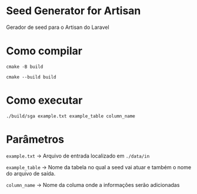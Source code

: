 # Seed Generator for Artisan
Gerador de seed para o Artisan do Laravel

# Como compilar
```
cmake -B build
```
```
cmake --build build
```

# Como executar
```
./build/sga example.txt example_table column_name
```

# Parâmetros 
`example.txt` -> Arquivo de entrada localizado em `./data/in`

`example_table` -> Nome da tabela no qual a seed vai atuar e também o nome do arquivo de saída.

`column_name` -> Nome da columa onde a informações serão adicionadas 